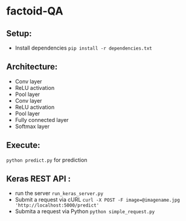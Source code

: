 # factoid-QA

## Setup:
- Install dependencies `pip install -r dependencies.txt`

## Architecture:
- Conv layer
- ReLU activation
- Pool layer
- Conv layer
- ReLU activation
- Pool layer
- Fully connected layer
- Softmax layer

## Execute:
`python predict.py` for prediction

## Keras REST API :
- run the server `run_keras_server.py`
- Submit a request via cURL `curl -X POST -F image=@imagename.jpg 'http://localhost:5000/predict'`
- Submita a request via Python `python simple_request.py`
